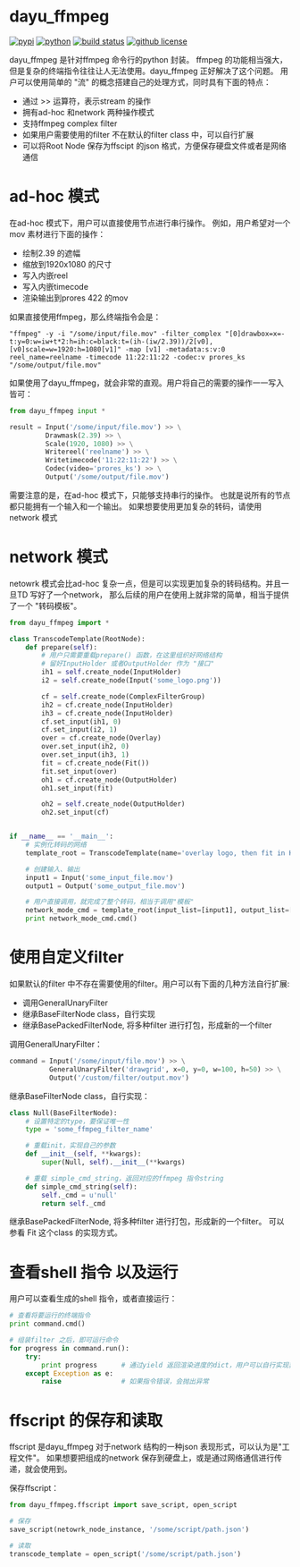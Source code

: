 # dayu_ffmpeg

[![pypi](https://img.shields.io/badge/pypi-0.5-blue.svg)](https://pypi.org/project/dayu-ffmpeg/)
[![python](https://img.shields.io/badge/python-2.7-blue.svg)]()
[![build status](https://travis-ci.org/phenom-films/dayu_ffmpeg.svg?branch=master)](https://travis-ci.org/phenom-films/dayu_ffmpeg)
[![github license](https://img.shields.io/github/license/mashape/apistatus.svg)](https://github.com/phenom-films/dayu_ffmpeg/blob/master/license)

dayu_ffmpeg 是针对ffmpeg 命令行的python 封装。
ffmpeg 的功能相当强大，但是复杂的终端指令往往让人无法使用。dayu_ffmpeg 正好解决了这个问题。
用户可以使用简单的 "流" 的概念搭建自己的处理方式，同时具有下面的特点：

* 通过 >> 运算符，表示stream 的操作
* 拥有ad-hoc 和network 两种操作模式
* 支持ffmpeg complex filter
* 如果用户需要使用的filter 不在默认的filter class 中，可以自行扩展
* 可以将Root Node 保存为ffscipt 的json 格式，方便保存硬盘文件或者是网络通信

# ad-hoc 模式

在ad-hoc 模式下，用户可以直接使用节点进行串行操作。
例如，用户希望对一个mov 素材进行下面的操作：

* 绘制2.39 的遮幅
* 缩放到1920x1080 的尺寸
* 写入内嵌reel
* 写入内嵌timecode
* 渲染输出到prores 422 的mov

如果直接使用ffmpeg，那么终端指令会是：
```shell
"ffmpeg" -y -i "/some/input/file.mov" -filter_complex "[0]drawbox=x=-t:y=0:w=iw+t*2:h=ih:c=black:t=(ih-(iw/2.39))/2[v0],[v0]scale=w=1920:h=1080[v1]" -map [v1] -metadata:s:v:0 reel_name=reelname -timecode 11:22:11:22 -codec:v prores_ks "/some/output/file.mov"
```

如果使用了dayu_ffmpeg，就会非常的直观。用户将自己的需要的操作一一写入皆可：
```python
from dayu_ffmpeg input *

result = Input('/some/input/file.mov') >> \
         Drawmask(2.39) >> \
         Scale(1920, 1080) >> \
         Writereel('reelname') >> \
         Writetimecode('11:22:11:22') >> \
         Codec(video='prores_ks') >> \
         Output('/some/output/file.mov')
```

需要注意的是，在ad-hoc 模式下，只能够支持串行的操作。
也就是说所有的节点都只能拥有一个输入和一个输出。
如果想要使用更加复杂的转码，请使用network 模式

# network 模式

netowrk 模式会比ad-hoc 复杂一点，但是可以实现更加复杂的转码结构。并且一旦TD 写好了一个network，
那么后续的用户在使用上就非常的简单，相当于提供了一个 "转码模板"。

```python
from dayu_ffmpeg import *

class TranscodeTemplate(RootNode):
    def prepare(self):
        # 用户只需要重载prepare() 函数，在这里组织好网络结构
        # 留好InputHolder 或者OutputHolder 作为 "接口"
        ih1 = self.create_node(InputHolder)
        i2 = self.create_node(Input('some_logo.png'))

        cf = self.create_node(ComplexFilterGroup)
        ih2 = cf.create_node(InputHolder)
        ih3 = cf.create_node(InputHolder)
        cf.set_input(ih1, 0)
        cf.set_input(i2, 1)
        over = cf.create_node(Overlay)
        over.set_input(ih2, 0)
        over.set_input(ih3, 1)
        fit = cf.create_node(Fit())
        fit.set_input(over)
        oh1 = cf.create_node(OutputHolder)
        oh1.set_input(fit)

        oh2 = self.create_node(OutputHolder)
        oh2.set_input(cf)


if __name__ == '__main__':
    # 实例化转码的网络
    template_root = TranscodeTemplate(name='overlay logo, then fit in HD, finally export to mov')

    # 创建输入、输出
    input1 = Input('some_input_file.mov')
    output1 = Output('some_output_file.mov')

    # 用户直接调用，就完成了整个转码，相当于调用"模板"
    network_mode_cmd = template_root(input_list=[input1], output_list=[output1])
    print network_mode_cmd.cmd()

```



# 使用自定义filter
如果默认的filter 中不存在需要使用的filter。用户可以有下面的几种方法自行扩展:

* 调用GeneralUnaryFilter
* 继承BaseFilterNode class，自行实现
* 继承BasePackedFilterNode, 将多种filter 进行打包，形成新的一个filter

调用GeneralUnaryFilter：

```python
command = Input('/some/input/file.mov') >> \
          GeneralUnaryFilter('drawgrid', x=0, y=0, w=100, h=50) >> \
          Output('/custom/filter/output.mov')
```

继承BaseFilterNode class，自行实现：
```python
class Null(BaseFilterNode):
    # 设置特定的type，要保证唯一性
    type = 'some_ffmpeg_filter_name'

    # 重载init，实现自己的参数
    def __init__(self, **kwargs):
        super(Null, self).__init__(**kwargs)

    # 重载 simple_cmd_string，返回对应的ffmpeg 指令string
    def simple_cmd_string(self):
        self._cmd = u'null'
        return self._cmd
```

继承BasePackedFilterNode, 将多种filter 进行打包，形成新的一个filter。
可以参看 Fit 这个class 的实现方式。


# 查看shell 指令 以及运行

用户可以查看生成的shell 指令，或者直接运行：
```python
# 查看将要运行的终端指令
print command.cmd()

# 组装filter 之后，即可运行命令
for progress in command.run():
    try:
        print progress      # 通过yield 返回渲染进度的dict，用户可以自行实现非阻塞进度条
    except Exception as e:
        raise               # 如果指令错误，会抛出异常
```


# ffscript 的保存和读取

ffscript 是dayu_ffmpeg 对于network 结构的一种json 表现形式，可以认为是"工程文件"。
如果想要把组成的network 保存到硬盘上，或是通过网络通信进行传递，就会使用到。

保存ffscript：

```python
from dayu_ffmpeg.ffscript import save_script, open_script

# 保存
save_script(netowrk_node_instance, '/some/script/path.json')

# 读取
transcode_template = open_script('/some/script/path.json')
```